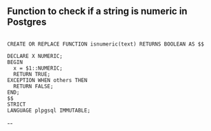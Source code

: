 ## Function to check if a string is numeric in Postgres

<p><code>
CREATE OR REPLACE FUNCTION isnumeric(text) RETURNS BOOLEAN AS $$ <br>
DECLARE X NUMERIC;
BEGIN
  x = $1::NUMERIC;
  RETURN TRUE;
EXCEPTION WHEN others THEN
  RETURN FALSE;
END;
$$
STRICT
LANGUAGE plpgsql IMMUTABLE;
</code></p>

--
